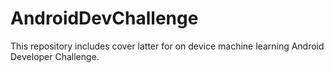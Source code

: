 # AndroidDevChallenge
This repository includes cover latter for on device machine learning Android Developer Challenge. 

